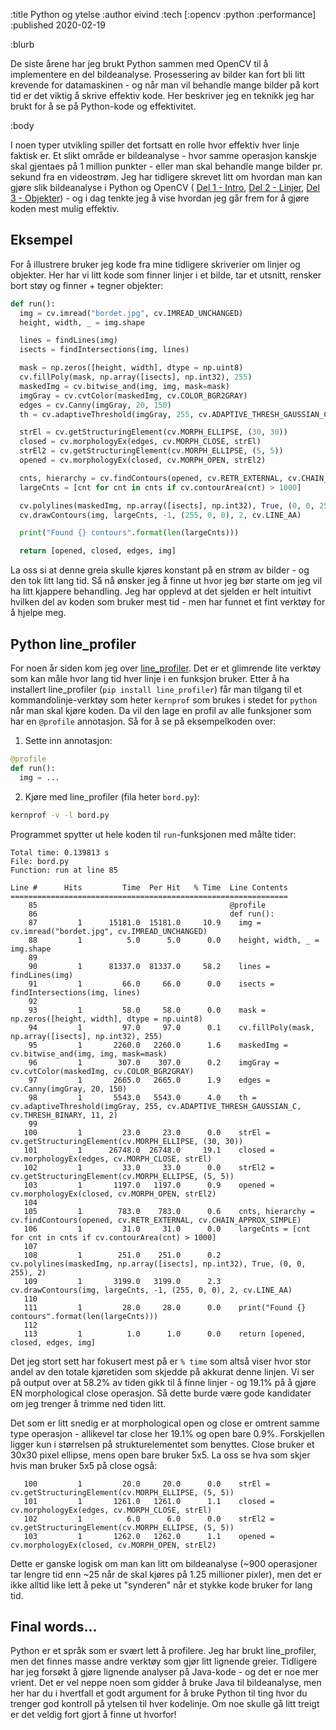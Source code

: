 :title Python og ytelse
:author eivind
:tech [:opencv :python :performance]
:published 2020-02-19

:blurb

De siste årene har jeg brukt Python sammen med OpenCV til å implementere en del
bildeanalyse. Prosessering av bilder kan fort bli litt krevende for datamaskinen -
og når man vil behandle mange bilder på kort tid er det viktig å skrive effektiv
kode. Her beskriver jeg en teknikk jeg har brukt for å se på Python-kode og
effektivitet.

:body

I noen typer utvikling spiller det fortsatt en rolle hvor effektiv hver linje
faktisk er. Et slikt område er bildeanalyse - hvor samme operasjon kanskje skal
gjentaes på 1 million punkter - eller man skal behandle mange bilder pr. sekund fra
en videostrøm. Jeg har tidligere skrevet litt om hvordan man kan gjøre slik
bildeanalyse i Python og OpenCV (
[Del 1 - Intro](/blogg/2019-09-bildeanalyse-intro/),
[Del 2 - Linjer](/blogg/2019-09-bildeanalyse-linjer/),
[Del 3 - Objekter](/blogg/2020-01-bildeanalyse-objekter/)) - og i dag tenkte jeg å
vise hvordan jeg går frem for å gjøre koden mest mulig effektiv.

## Eksempel

For å illustrere bruker jeg kode fra mine tidligere skriverier om linjer og
objekter. Her har vi litt kode som finner linjer i et bilde, tar et utsnitt,
rensker bort støy og finner + tegner objekter:

```python
def run():
  img = cv.imread("bordet.jpg", cv.IMREAD_UNCHANGED)
  height, width, _ = img.shape

  lines = findLines(img)
  isects = findIntersections(img, lines)

  mask = np.zeros([height, width], dtype = np.uint8)
  cv.fillPoly(mask, np.array([isects], np.int32), 255)
  maskedImg = cv.bitwise_and(img, img, mask=mask)
  imgGray = cv.cvtColor(maskedImg, cv.COLOR_BGR2GRAY)
  edges = cv.Canny(imgGray, 20, 150)
  th = cv.adaptiveThreshold(imgGray, 255, cv.ADAPTIVE_THRESH_GAUSSIAN_C, cv.THRESH_BINARY, 11, 2)

  strEl = cv.getStructuringElement(cv.MORPH_ELLIPSE, (30, 30))
  closed = cv.morphologyEx(edges, cv.MORPH_CLOSE, strEl)
  strEl2 = cv.getStructuringElement(cv.MORPH_ELLIPSE, (5, 5))
  opened = cv.morphologyEx(closed, cv.MORPH_OPEN, strEl2)

  cnts, hierarchy = cv.findContours(opened, cv.RETR_EXTERNAL, cv.CHAIN_APPROX_SIMPLE)
  largeCnts = [cnt for cnt in cnts if cv.contourArea(cnt) > 1000]

  cv.polylines(maskedImg, np.array([isects], np.int32), True, (0, 0, 255), 2)
  cv.drawContours(img, largeCnts, -1, (255, 0, 0), 2, cv.LINE_AA)

  print("Found {} contours".format(len(largeCnts)))

  return [opened, closed, edges, img]
```

La oss si at denne greia skulle kjøres konstant på en strøm av bilder - og den tok
litt lang tid. Så nå ønsker jeg å finne ut hvor jeg bør starte om jeg vil ha litt
kjappere behandling. Jeg har opplevd at det sjelden er helt intuitivt hvilken del
av koden som bruker mest tid - men har funnet et fint verktøy for å hjelpe meg.

## Python line_profiler

For noen år siden kom jeg over [line_profiler](https://github.com/rkern/line_profiler).
Det er et glimrende lite verktøy som kan måle hvor lang tid hver linje i en funksjon
bruker. Etter å ha installert line_profiler (`pip install line_profiler`) får man
tilgang til et kommandolinje-verktøy som heter `kernprof` som brukes i stedet for
`python` når man skal kjøre koden. Da vil den lage en profil av alle funksjoner som
har en `@profile` annotasjon. Så for å se på eksempelkoden over:

1. Sette inn annotasjon:
```python
@profile
def run():
  img = ...
```

2. Kjøre med line_profiler (fila heter `bord.py`):
```bash
kernprof -v -l bord.py
```

Programmet spytter ut hele koden til `run`-funksjonen med målte tider:

```
Total time: 0.139813 s
File: bord.py
Function: run at line 85

Line #      Hits         Time  Per Hit   % Time  Line Contents
==============================================================
    85                                           @profile
    86                                           def run():
    87         1      15181.0  15181.0     10.9    img = cv.imread("bordet.jpg", cv.IMREAD_UNCHANGED)
    88         1          5.0      5.0      0.0    height, width, _ = img.shape
    89
    90         1      81337.0  81337.0     58.2    lines = findLines(img)
    91         1         66.0     66.0      0.0    isects = findIntersections(img, lines)
    92
    93         1         58.0     58.0      0.0    mask = np.zeros([height, width], dtype = np.uint8)
    94         1         97.0     97.0      0.1    cv.fillPoly(mask, np.array([isects], np.int32), 255)
    95         1       2260.0   2260.0      1.6    maskedImg = cv.bitwise_and(img, img, mask=mask)
    96         1        307.0    307.0      0.2    imgGray = cv.cvtColor(maskedImg, cv.COLOR_BGR2GRAY)
    97         1       2665.0   2665.0      1.9    edges = cv.Canny(imgGray, 20, 150)
    98         1       5543.0   5543.0      4.0    th = cv.adaptiveThreshold(imgGray, 255, cv.ADAPTIVE_THRESH_GAUSSIAN_C, cv.THRESH_BINARY, 11, 2)
    99
   100         1         23.0     23.0      0.0    strEl = cv.getStructuringElement(cv.MORPH_ELLIPSE, (30, 30))
   101         1      26748.0  26748.0     19.1    closed = cv.morphologyEx(edges, cv.MORPH_CLOSE, strEl)
   102         1         33.0     33.0      0.0    strEl2 = cv.getStructuringElement(cv.MORPH_ELLIPSE, (5, 5))
   103         1       1197.0   1197.0      0.9    opened = cv.morphologyEx(closed, cv.MORPH_OPEN, strEl2)
   104
   105         1        783.0    783.0      0.6    cnts, hierarchy = cv.findContours(opened, cv.RETR_EXTERNAL, cv.CHAIN_APPROX_SIMPLE)
   106         1         31.0     31.0      0.0    largeCnts = [cnt for cnt in cnts if cv.contourArea(cnt) > 1000]
   107
   108         1        251.0    251.0      0.2    cv.polylines(maskedImg, np.array([isects], np.int32), True, (0, 0, 255), 2)
   109         1       3199.0   3199.0      2.3    cv.drawContours(img, largeCnts, -1, (255, 0, 0), 2, cv.LINE_AA)
   110
   111         1         28.0     28.0      0.0    print("Found {} contours".format(len(largeCnts)))
   112
   113         1          1.0      1.0      0.0    return [opened, closed, edges, img]
```

Det jeg stort sett har fokusert mest på er `% time` som altså viser hvor stor andel
av den totale kjøretiden som skjedde på akkurat denne linjen. Vi ser på output over
at 58.2% av tiden gikk til å finne linjer - og 19.1% på å gjøre EN morphological
close operasjon. Så dette burde være gode kandidater om jeg trenger å trimme ned
tiden litt.

Det som er litt snedig er at morphological open og close er omtrent samme type
operasjon - allikevel tar close her 19.1% og open bare 0.9%. Forskjellen ligger kun
i størrelsen på strukturelementet som benyttes. Close bruker et 30x30 pixel ellipse,
mens open bare bruker 5x5. La oss se hva som skjer hvis man bruker 5x5 på close også:

```
   100         1         20.0     20.0      0.0    strEl = cv.getStructuringElement(cv.MORPH_ELLIPSE, (5, 5))
   101         1       1261.0   1261.0      1.1    closed = cv.morphologyEx(edges, cv.MORPH_CLOSE, strEl)
   102         1          6.0      6.0      0.0    strEl2 = cv.getStructuringElement(cv.MORPH_ELLIPSE, (5, 5))
   103         1       1262.0   1262.0      1.1    opened = cv.morphologyEx(closed, cv.MORPH_OPEN, strEl2)
```

Dette er ganske logisk om man kan litt om bildeanalyse (~900 operasjoner tar lengre
tid enn ~25 når de skal kjøres på 1.25 millioner pixler), men det er ikke alltid
like lett å peke ut "synderen" når et stykke kode bruker for lang tid.

## Final words...

Python er et språk som er svært lett å profilere. Jeg har brukt line_profiler, men
det finnes masse andre verktøy som gjør litt lignende greier. Tidligere har jeg
forsøkt å gjøre lignende analyser på Java-kode - og det er noe mer vrient. Det er
vel neppe noen som gidder å bruke Java til bildeanalyse, men her har du i hvertfall
et godt argument for å bruke Python til ting hvor du trenger god kontroll på
ytelsen til hver kodelinje. Om noe skulle gå litt treigt er det veldig fort gjort å
finne ut hvorfor!
